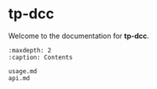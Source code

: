 # tp-dcc

Welcome to the documentation for **tp-dcc**.

```{toctree}
:maxdepth: 2
:caption: Contents

usage.md
api.md